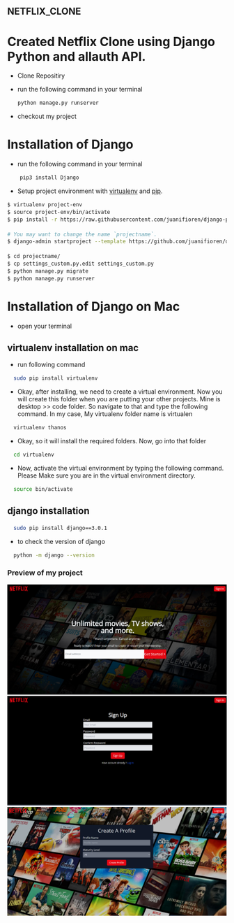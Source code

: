 ## NETFLIX_CLONE
# Created Netflix Clone using Django Python and allauth API.
- Clone Repositiry
- run the following command in your terminal


  ```sh
  python manage.py runserver
  ```
- checkout my project 

# Installation of Django

- run the following command in your terminal

```sh
	pip3 install Django
 ```
- Setup project environment with [virtualenv](https://virtualenv.pypa.io) and [pip](https://pip.pypa.io).

```bash
$ virtualenv project-env
$ source project-env/bin/activate
$ pip install -r https://raw.githubusercontent.com/juanifioren/django-project-template/master/requirements.txt

# You may want to change the name `projectname`.
$ django-admin startproject --template https://github.com/juanifioren/django-project-template/archive/master.zip projectname

$ cd projectname/
$ cp settings_custom.py.edit settings_custom.py
$ python manage.py migrate
$ python manage.py runserver
```
# Installation of Django on Mac
- open your terminal
## virtualenv installation on mac
- run following command
```sh
  sudo pip install virtualenv
```
- Okay, after installing, we need to create a virtual environment. Now you will create this folder when you are putting your other projects. Mine is desktop >> code folder. So navigate to that and type the following command. In my case, My virtualenv folder name is virtualen
```sh
  virtualenv thanos
```
- Okay, so it will install the required folders. Now, go into that folder
```sh
  cd virtualenv
```
- Now, activate the virtual environment by typing the following command. Please Make sure you are in the virtual environment directory.
```sh
  source bin/activate
```
## django installation
  
```sh
  sudo pip install django==3.0.1
```
- to check the version of django
```sh
  python -m django --version
```
### Preview of my project
![](readme_img/Screenshot%20(400).png)
![](readme_img/Screenshot%20(403).png)
![](readme_img/Screenshot%20(401).png)
